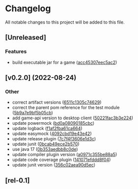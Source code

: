 # Changelog

All notable changes to this project will be added to this file.

## [Unreleased] 

### Features

-  build executable jar for a game ([acc45307eec5ac2](https://github.com/dimasmith/mahjong/commit/acc45307eec5ac2))

## [v0.2.0] (2022-08-24)

### Other

-  correct artifact versions ([6511c1305c74629](https://github.com/dimasmith/mahjong/commit/6511c1305c74629))
-  correct the parent pom reference for the test module ([5b9a7e9bf5b05cb](https://github.com/dimasmith/mahjong/commit/5b9a7e9bf5b05cb))
-  add game-api version to desktop client ([50221fac3b3e224](https://github.com/dimasmith/mahjong/commit/50221fac3b3e224))
-  update powermock ([bd0a08090185cbc](https://github.com/dimasmith/mahjong/commit/bd0a08090185cbc))
-  update logback ([f1af2fba61ca664](https://github.com/dimasmith/mahjong/commit/f1af2fba61ca664))
-  update easymock ([4092cbd19e43e42](https://github.com/dimasmith/mahjong/commit/4092cbd19e43e42))
-  update release plugin ([7c7f4f3606e1d3c](https://github.com/dimasmith/mahjong/commit/7c7f4f3606e1d3c))
-  update junit ([0bcab49ece2b570](https://github.com/dimasmith/mahjong/commit/0bcab49ece2b570))
-  use java 17 ([0b353aedbb8c0de](https://github.com/dimasmith/mahjong/commit/0b353aedbb8c0de))
-  update compiler plugin version ([a0971c355be88a5](https://github.com/dimasmith/mahjong/commit/a0971c355be88a5))
-  update code coverage plugin ([141071efddd8f04](https://github.com/dimasmith/mahjong/commit/141071efddd8f04))
-  update junit version ([356c02aea90d5ec](https://github.com/dimasmith/mahjong/commit/356c02aea90d5ec))
## [rel-0.1] 

